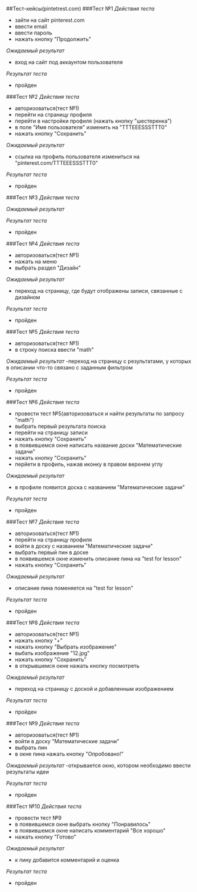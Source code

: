 ##Тест-кейсы(pintetrest.com)
###Тест №1
*Действия теста*
- зайти на сайт pinterest.com
- ввести email
- ввести пароль
- нажать кнопку "Продолжить"

*Ожидаемый результат*
- вход на сайт под аккаунтом пользователя

*Результат теста*
- пройден

###Тест №2
*Действия теста*
- авторизоваться(тест №1)
- перейти на страницу профиля
- перейти в настройки профиля (нажать кнопку "шестеренка") 
- в поле "Имя пользователя" изменить на "TTTEEESSSTTT0"
- нажать кнопку "Сохранить"

*Ожидаемый результат*
- ссылка на профиль пользователя измениться на "pinterest.com/TTTEEESSSTTT0"

*Результат теста*
- пройден

###Тест №3
*Действия теста*

*Ожидаемый результат*

*Результат теста*
- пройден

###Тест №4
*Действия теста*
- авторизоваться(тест №1)
- нажать на меню
- выбрать раздел "Дизайн"

*Ожидаемый результат*
- переход на страницу, где будут отображены записи, связанные с дизайном

*Результат теста*
- пройден

###Тест №5
*Действия теста*
- авторизоваться(тест №1)
- в строку поиска ввести "math"

*Ожидаемый результат*
-переход на страницу с результатами, у которых в описании что-то связано с заданным фильтром

*Результат теста*
- пройден

###Тест №6
*Действия теста*
- провести тест №5(авторизоваться и найти результаты по запросу "math")
- выбрать первый результата поиска
- перейти на страницу записи
- нажать кнопку "Сохранить"
- в появившемся окне написать название доски "Математические задачи"
- нажать кнопку "Сохранить"
- перйети в профиль, нажав иконку в правом верхнем углу

*Ожидаемый результат*
- в профиле  появится доска с названием "Математические задачи"

*Результат теста*
- пройден

###Тест №7
*Действия теста*
- авторизоваться(тест №1)
- перейти на страницу профиля
- войти в доску с названием "Математические задачи"
- выбрать первый пин в доске
- в появившемся окне изменить описание пина на "test for lesson"
- нажать кнопку "Сохранить"

*Ожидаемый результат*
- описание пина поменяется на "test for lesson"

*Результат теста*
- пройден

###Тест №8
*Действия теста*
- авторизоваться(тест №1)
- нажать кнопку "+"
- нажать кнопку "Выбрать изображение"
- выбать изображение "12.jpg"
- нажать кнопку "Сохранить"
- в открывшемся окне нажать кнопку посмотреть

*Ожидаемый результат*
- переход на страницу с доской и добавленным изображением

*Результат теста*
- пройден

###Тест №9
*Действия теста*
- авторизоваться(тест №1)
- войти в доску "Математические задачи"
- выбрать пин
- в окне пина нажать кнопку "Опробовано!"

*Ожидаемый результат*
-открывается окно, котором необходимо ввести результаты идеи

*Результат теста*
- пройден

###Тест №10
*Действия теста*
- провести тест №9
- в появившемся окне выбрать кнопку "Понравилось"
- в появившемся окне написать комментарий "Все хорошо"
- нажать кнопку "Готово"

*Ожидаемый результат*
- к пину добавится комментарий и оценка

*Результат теста*
- пройден
